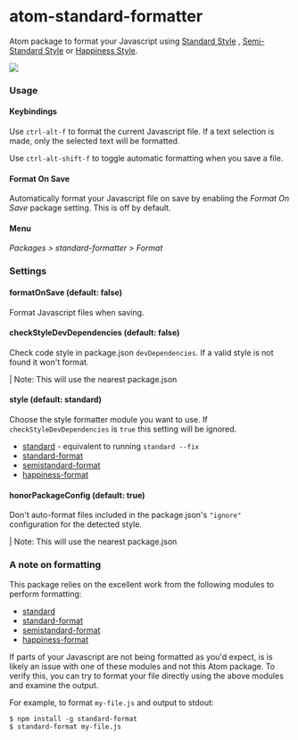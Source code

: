 # atom-standard-formatter

Atom package to format your Javascript using [Standard Style](https://github.com/feross/standard)
, [Semi-Standard Style](https://github.com/Flet/semistandard)
or [Happiness Style](https://github.com/jedwatson/happiness).

![](https://cloud.githubusercontent.com/assets/5852428/8020717/adbf10c0-0c51-11e5-8537-2714c9f698e5.gif)

### Usage

#### Keybindings

Use `ctrl-alt-f` to format the current Javascript file. If a text selection is made, only the selected text will be formatted.

Use `ctrl-alt-shift-f` to toggle automatic formatting when you save a file.

#### Format On Save

Automatically format your Javascript file on save by enabling the *Format On Save* package setting.  This is off by default.

#### Menu

*Packages > standard-formatter > Format*

### Settings

#### formatOnSave (default: false)

Format Javascript files when saving.

#### checkStyleDevDependencies (default: false)

Check code style in package.json `devDependencies`. If a valid style is not found it won't format.

| Note: This will use the nearest package.json

#### style (default: standard)

Choose the style formatter module you want to use. If `checkStyleDevDependencies` is `true` this setting will be ignored.

* [standard](https://github.com/feross/standard) - equivalent to running `standard --fix`
* [standard-format](https://github.com/maxogden/standard-format)
* [semistandard-format](https://github.com/ricardofbarros/semistandard-format)
* [happiness-format](https://github.com/martinheidegger/hapiness-format)

#### honorPackageConfig (default: true)

Don't auto-format files included in the package.json's `"ignore"` configuration for the detected style.

| Note: This will use the nearest package.json

### A note on formatting

This package relies on the excellent work from the following modules to perform formatting:

- [standard](https://github.com/feross/standard)
- [standard-format](https://github.com/maxogden/standard-format)
- [semistandard-format](https://github.com/ricardofbarros/semistandard-format)
- [happiness-format](https://github.com/martinheidegger/hapiness-format)

If parts of your Javascript are not being formatted as you'd expect, is is likely an issue with one of these modules and not this Atom package. To verify this, you can try to format your file directly using the above modules and examine the output.

For example, to format `my-file.js` and output to stdout:
```
$ npm install -g standard-format
$ standard-format my-file.js
```
